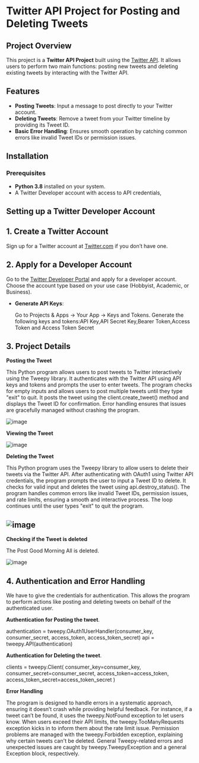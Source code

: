 # Twitter API Project for Posting and Deleting Tweets

## Project Overview

This project is a **Twitter API Project** built using the [Twitter API](https://developer.twitter.com/en/docs). It allows users to perform two main functions: posting new tweets and deleting existing tweets by interacting with the Twitter API.

## Features

- **Posting Tweets**: Input a message to post directly to your Twitter account.
- **Deleting Tweets**: Remove a tweet from your Twitter timeline by providing its Tweet ID.
- **Basic Error Handling**: Ensures smooth operation by catching common errors like invalid Tweet IDs or permission issues.

## Installation

### Prerequisites

- **Python 3.8** installed on your system.
- A Twitter Developer account with access to API credentials, 

 ## Setting up a Twitter Developer Account
 ## 1. Create a Twitter Account

Sign up for a Twitter account at [Twitter.com](https://twitter.com/) if you don’t have one.

## 2. Apply for a Developer Account

Go to the [Twitter Developer Portal](https://developer.twitter.com/en/portal/dashboard) and apply for a developer account. Choose the account type based on your use case (Hobbyist, Academic, or Business).


 
- **Generate API Keys**:

    Go to Projects & Apps → Your App → Keys and Tokens.
    Generate the following keys and tokens:API Key,API Secret Key,Bearer Token,Access Token
    and Access Token Secret
    
## 3. Project Details

 **Posting the Tweet**
 
 This Python program allows users to post tweets to Twitter interactively using the Tweepy library. It authenticates with the Twitter API using API keys and tokens and prompts the user to enter tweets. The program checks for empty inputs and allows users to post multiple tweets until they type "exit" to quit. It posts the tweet using the client.create_tweet() method and displays the Tweet ID for confirmation. Error handling ensures that issues are gracefully managed without crashing the program.
 
 ![image](https://github.com/user-attachments/assets/78059ed8-0112-4700-9a99-b8ed8540af66)
 
 

**Viewing the Tweet**

![image](https://github.com/user-attachments/assets/cf51d256-10dd-4eae-98ec-5b4ad2f39889)


**Deleting the Tweet** 

This Python program uses the Tweepy library to allow users to delete their tweets via the Twitter API. After authenticating with OAuth1 using Twitter API credentials, the program prompts the user to input a Tweet ID to delete. It checks for valid input and deletes the tweet using api.destroy_status(). The program handles common errors like invalid Tweet IDs, permission issues, and rate limits, ensuring a smooth and interactive process. The loop continues until the user types "exit" to quit the program.


![image](https://github.com/user-attachments/assets/cdfabf74-1adf-4a25-a773-e9d9e45703a5) 
 -
 **Checking if the Tweet is deleted**
  
  
  The Post Good Morning All is deleted.
  
![image](https://github.com/user-attachments/assets/e961bfe2-8787-44b3-9b91-b98521ddf63d)

## 4. Authentication and Error Handling

We  have to give the credentials for authentication.
This allows the program to perform actions like posting and deleting tweets on behalf of the authenticated user.

**Authentication  for Posting the tweet**.

authentication = tweepy.OAuth1UserHandler(consumer_key, consumer_secret, access_token, access_token_secret)
api = tweepy.API(authentication)

**Authentication  for Deleting the tweet**.

clients = tweepy.Client(
    consumer_key=consumer_key, consumer_secret=consumer_secret,
    access_token=access_token, access_token_secret=access_token_secret
)

**Error Handling**

The program is designed to handle errors in a systematic approach, ensuring it doesn’t crash while providing helpful feedback. For instance, if a tweet can’t be found, it uses the tweepy.NotFound exception to let users know. When users exceed their API limits, the tweepy.TooManyRequests exception kicks in to inform them about the rate limit issue. Permission problems are managed with the tweepy.Forbidden exception, explaining why certain tweets can't be deleted. General Tweepy-related errors and unexpected issues are caught by tweepy.TweepyException and a general Exception block, respectively.

